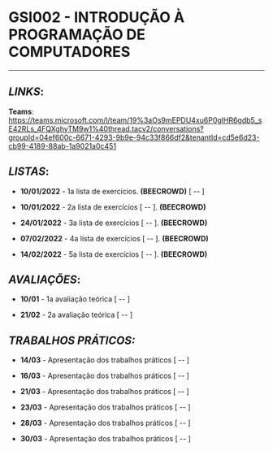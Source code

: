 # GSI002 - INTRODUÇÃO À PROGRAMAÇÃO DE COMPUTADORES
---
## ***LINKS***:
  **Teams**: https://teams.microsoft.com/l/team/19%3aOs9mEPDU4xu6P0glHR6gdb5_sE42RLs_4FQXghyTM9w1%40thread.tacv2/conversations?groupId=04ef600c-6671-4293-9b9e-94c33f866df2&tenantId=cd5e6d23-cb99-4189-88ab-1a9021a0c451


## ***LISTAS***:

  - **10/01/2022** - 1a lista de exercícios. **(BEECROWD)** [ -- ]

  - **10/01/2022** - 2a lista de exercícios [ -- ]. **(BEECROWD)**

  - **24/01/2022** - 3a lista de exercícios [ -- ]. **(BEECROWD)**

  - **07/02/2022** - 4a lista de exercícios [ -- ]. **(BEECROWD)**

  - **14/02/2022** - 5a lista de exercícios [ -- ]. **(BEECROWD)**

## ***AVALIAÇÕES***:

  - **10/01** - 1a avaliação teórica [ -- ]

  - **21/02** - 2a avaliação teórica [ -- ]

## ***TRABALHOS PRÁTICOS:***

  - **14/03** - Apresentação dos trabalhos práticos [ -- ]

  - **16/03** - Apresentação dos trabalhos práticos [ -- ]

  - **21/03** - Apresentação dos trabalhos práticos [ -- ]

  - **23/03** - Apresentação dos trabalhos práticos [ -- ]

  - **28/03** - Apresentação dos trabalhos práticos [ -- ]

  - **30/03** - Apresentação dos trabalhos práticos [ -- ]